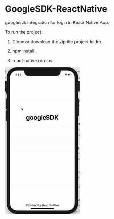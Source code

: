 # GoogleSDK-ReactNative
googlesdk integration for login in React Native App. 

To run the project : 

1. Clone or download the zip the project folder.

2. npm install .

3. react-native run-ios


![](googleSDK.gif)
